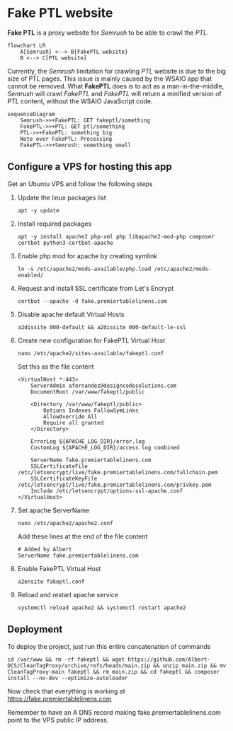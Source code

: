 # Fake PTL website

**Fake PTL** is a proxy website for *Semrush* to be able to crawl the *PTL*.

```mermaid
flowchart LR
    A[Semrush] <--> B{FakePTL website}
    B <--> C[PTL website]
```

Currently, the *Semrush* limitation for crawling *PTL* website is due to the big size of PTL pages. This issue is mainly caused by the WSAIO app that cannot be removed. What **FakePTL** does is to act as a man-in-the-middle, *Semrush* will crawl *FakePTL* and *FakePTL* will return a minified version of *PTL* content, without the WSAIO JavaScript code.

```mermaid
sequenceDiagram
    Semrush->>+FakePTL: GET fakeptl/something
    FakePTL->>+PTL: GET ptl/something
    PTL->>+FakePTL: something big
    Note over FakePTL: Processing
    FakePTL->>+Semrush: something small
```

## Configure a VPS for hosting this app
Get an Ubuntu VPS and follow the following steps


1. Update the linux packages list
    ```
    apt -y update
    ```

2. Install required packages
    ```
    apt -y install apache2 php-xml php libapache2-mod-php composer certbot python3-certbot-apache
    ```

3. Enable php mod for apache by creating symlink
    ```
    ln -s /etc/apache2/mods-available/php.load /etc/apache2/mods-enabled/
    ```

4. Request and install SSL certificate from Let's Encrypt
    ```
    certbot --apache -d fake.premiertablelinens.com
    ```

5. Disable apache default Virtual Hosts
    ```
    a2dissite 000-default && a2dissite 000-default-le-ssl
    ```

7. Create new configuration for FakePTL Virtual Host
    ```
    nano /etc/apache2/sites-available/fakeptl.conf
    ```

    Set this as the file content
    ```
    <VirtualHost *:443>
        ServerAdmin afernandez@designcodesolutions.com
        DocumentRoot /var/www/fakeptl/public

        <Directory /var/www/fakeptl/public>
            Options Indexes FollowSymLinks
            AllowOverride All
            Require all granted
        </Directory>

        ErrorLog ${APACHE_LOG_DIR}/error.log
        CustomLog ${APACHE_LOG_DIR}/access.log combined

        ServerName fake.premiertablelinens.com
        SSLCertificateFile /etc/letsencrypt/live/fake.premiertablelinens.com/fullchain.pem
        SSLCertificateKeyFile /etc/letsencrypt/live/fake.premiertablelinens.com/privkey.pem
        Include /etc/letsencrypt/options-ssl-apache.conf
    </VirtualHost>
    ```

8. Set apache ServerName
    ```
    nano /etc/apache2/apache2.conf
    ```

    Add these lines at the end of the file content
    ```
    # Added by Albert
    ServerName fake.premiertablelinens.com
    ```

9. Enable FakePTL Virtual Host
    ```
    a2ensite fakeptl.conf
    ```

10. Reload and restart apache service
    ```
    systemctl reload apache2 && systemctl restart apache2
    ```

## Deployment

To deploy the project, just run this entire concatenation of commands
```
cd /var/www && rm -rf fakeptl && wget https://github.com/Albert-DCS/CleanTagProxy/archive/refs/heads/main.zip && unzip main.zip && mv CleanTagProxy-main fakeptl && rm main.zip && cd fakeptl && composer install --no-dev --optimize-autoloader
```

Now check that everything is working at https://fake.premiertablelinens.com

Remember to have an A DNS record making fake.premiertablelinens.com point to the VPS public IP address.